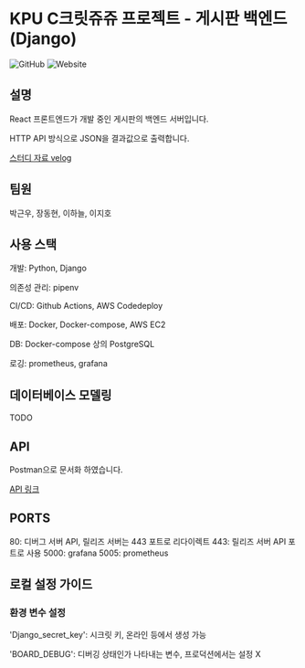 # KPU C크릿쥬쥬 프로젝트 - 게시판 백엔드(Django)

![GitHub](https://img.shields.io/github/license/DPS0340/DjangoCRUDBoard?style=for-the-badge) ![Website](https://img.shields.io/website?down_color=grey&style=for-the-badge&up_color=blue&url=http%3A%2F%2Fdjangocrudboard.ml%2Fstatus)

## 설명

React 프론트엔드가 개발 중인 게시판의 백엔드 서버입니다.

HTTP API 방식으로 JSON을 결과값으로 출력합니다.

[스터디 자료 velog](https://velog.io/@dps0340/KPU-C%ED%81%AC%EB%A6%BF%EC%A5%AC%EC%A5%AC-%EC%8A%A4%ED%84%B0%EB%94%94-%EC%9E%90%EB%A3%8C)

## 팀원

박근우, 장동현, 이하늘, 이지호

## 사용 스택

개발: Python, Django

의존성 관리: pipenv

CI/CD: Github Actions, AWS Codedeploy

배포: Docker, Docker-compose, AWS EC2

DB: Docker-compose 상의 PostgreSQL

로깅: prometheus, grafana

## 데이터베이스 모델링

TODO

## API

Postman으로 문서화 하였습니다.

[API  링크](https://documenter.getpostman.com/view/4929660/TVsxC6r1)

## PORTS

80: 디버그 서버 API, 릴리즈 서버는 443 포트로 리다이렉트
443: 릴리즈 서버 API 포트로 사용
5000: grafana
5005: prometheus

## 로컬 설정 가이드

### 환경 변수 설정

'Django_secret_key': 시크릿 키, 온라인 등에서 생성 가능

'BOARD_DEBUG': 디버깅 상태인가 나타내는 변수, 프로덕션에서는 설정 X
